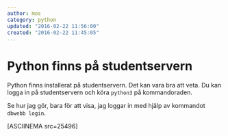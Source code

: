 ```yaml
---
author: mos
category: python
updated: "2016-02-22 11:56:00"
created: "2016-02-22 11:45:05"
...
```

Python finns på studentservern
==================================

Python finns installerat på studentservern. Det kan vara bra att veta. Du kan logga in på studentservern och köra `python3` på kommandoraden.

<!--more-->

Se hur jag gör, bara för att visa, jag loggar in med hjälp av kommandot `dbwebb login`.

[ASCIINEMA src=25496]
